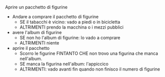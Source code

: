 Aprire un pacchetto di figurine

- Andare a comprare il pacchetto di figurine
    - SE il tabacchi è vicino:
        vado a piedi o in bicicletta
    - ALTRIMENTI
        prendo la macchina o i mezzi pubblici
- avere l'album di figurine
    - SE non ho l'album di figurine:
        lo vado a comprare 
    - ALTRIMENTI
        niente
- aprire il pacchetto
    - Scorro le figurine FINTANTO CHE non trovo una figurina che manca nell'album.
    - SE manca la figurina nell'album:
        l'appiccico
    - ALTRIMENTI:
        vado avanti fin quando non finisco il numero di figurine




